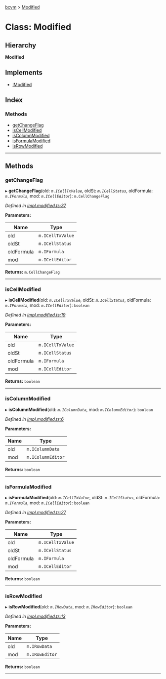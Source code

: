 [bcvm](../README.md) > [Modified](../classes/modified.md)

# Class: Modified

## Hierarchy

**Modified**

## Implements

* [IModified](../interfaces/imodified.md)

## Index

### Methods

* [getChangeFlag](modified.md#getchangeflag)
* [isCellModified](modified.md#iscellmodified)
* [isColumnModified](modified.md#iscolumnmodified)
* [isFormulaModified](modified.md#isformulamodified)
* [isRowModified](modified.md#isrowmodified)

---

## Methods

<a id="getchangeflag"></a>

###  getChangeFlag

▸ **getChangeFlag**(old: *`m.ICellTxValue`*, oldSt: *`m.ICellStatus`*, oldFormula: *`m.IFormula`*, mod: *`m.ICellEditor`*): `m.CellChangeFlag`

*Defined in [impl.modified.ts:37](https://github.com/boardwalktech/Boardwalk-Client-Virtual-Machine-JS/blob/bd51c2e/typescript/src/impl.modified.ts#L37)*

**Parameters:**

| Name | Type |
| ------ | ------ |
| old | `m.ICellTxValue` |
| oldSt | `m.ICellStatus` |
| oldFormula | `m.IFormula` |
| mod | `m.ICellEditor` |

**Returns:** `m.CellChangeFlag`

___
<a id="iscellmodified"></a>

###  isCellModified

▸ **isCellModified**(old: *`m.ICellTxValue`*, oldSt: *`m.ICellStatus`*, oldFormula: *`m.IFormula`*, mod: *`m.ICellEditor`*): `boolean`

*Defined in [impl.modified.ts:19](https://github.com/boardwalktech/Boardwalk-Client-Virtual-Machine-JS/blob/bd51c2e/typescript/src/impl.modified.ts#L19)*

**Parameters:**

| Name | Type |
| ------ | ------ |
| old | `m.ICellTxValue` |
| oldSt | `m.ICellStatus` |
| oldFormula | `m.IFormula` |
| mod | `m.ICellEditor` |

**Returns:** `boolean`

___
<a id="iscolumnmodified"></a>

###  isColumnModified

▸ **isColumnModified**(old: *`m.IColumnData`*, mod: *`m.IColumnEditor`*): `boolean`

*Defined in [impl.modified.ts:6](https://github.com/boardwalktech/Boardwalk-Client-Virtual-Machine-JS/blob/bd51c2e/typescript/src/impl.modified.ts#L6)*

**Parameters:**

| Name | Type |
| ------ | ------ |
| old | `m.IColumnData` |
| mod | `m.IColumnEditor` |

**Returns:** `boolean`

___
<a id="isformulamodified"></a>

###  isFormulaModified

▸ **isFormulaModified**(old: *`m.ICellTxValue`*, oldSt: *`m.ICellStatus`*, oldFormula: *`m.IFormula`*, mod: *`m.ICellEditor`*): `boolean`

*Defined in [impl.modified.ts:27](https://github.com/boardwalktech/Boardwalk-Client-Virtual-Machine-JS/blob/bd51c2e/typescript/src/impl.modified.ts#L27)*

**Parameters:**

| Name | Type |
| ------ | ------ |
| old | `m.ICellTxValue` |
| oldSt | `m.ICellStatus` |
| oldFormula | `m.IFormula` |
| mod | `m.ICellEditor` |

**Returns:** `boolean`

___
<a id="isrowmodified"></a>

###  isRowModified

▸ **isRowModified**(old: *`m.IRowData`*, mod: *`m.IRowEditor`*): `boolean`

*Defined in [impl.modified.ts:13](https://github.com/boardwalktech/Boardwalk-Client-Virtual-Machine-JS/blob/bd51c2e/typescript/src/impl.modified.ts#L13)*

**Parameters:**

| Name | Type |
| ------ | ------ |
| old | `m.IRowData` |
| mod | `m.IRowEditor` |

**Returns:** `boolean`

___

